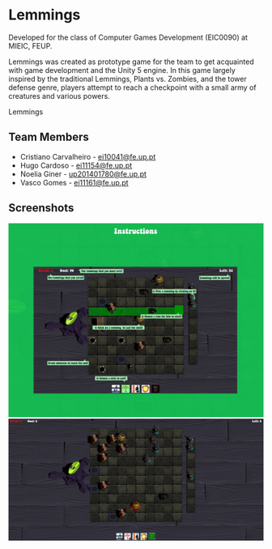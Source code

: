 # Lemmings

Developed for the class of Computer Games Development (EIC0090) at MIEIC, FEUP. 

Lemmings was created as prototype game for the team to get acquainted with game development and the Unity 5 engine. In this game largely inspired by the traditional Lemmings, Plants vs. Zombies, and the tower defense genre, players attempt to reach a checkpoint with a small army of creatures and various powers.

Lemmings 

## Team Members
- Cristiano Carvalheiro - ei10041@fe.up.pt
- Hugo Cardoso - ei11154@fe.up.pt
- Noelia Giner - up201401780@fe.up.pt
- Vasco Gomes - ei11161@fe.up.pt 

## Screenshots

<img src="Docs/screen1.jpg" width="650">
<img src="Docs/screen2.jpg" width="650">
